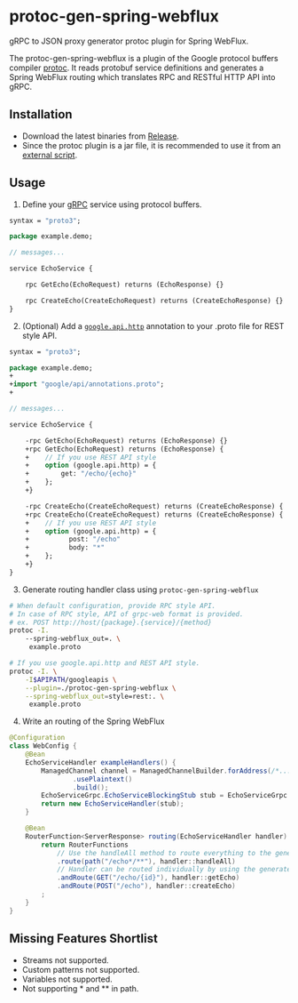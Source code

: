 # protoc-gen-spring-webflux
gRPC to JSON proxy generator protoc plugin for Spring WebFlux.

The protoc-gen-spring-webflux is a plugin of the Google protocol buffers compiler
[protoc](https://github.com/protocolbuffers/protobuf).
It reads protobuf service definitions and generates a Spring WebFlux routing which
translates RPC and RESTful HTTP API into gRPC.

## Installation
* Download the latest binaries from [Release](https://github.com/disc99/protoc-gen-spring-webflux/releases).
* Since the protoc plugin is a jar file, it is recommended to use it from an [external script](https://github.com/disc99/protoc-gen-spring-webflux/blob/master/protoc-gen-spring-webflux).

## Usage

1. Define your [gRPC](https://grpc.io/docs/) service using protocol buffers.

```protoc:example.proto
syntax = "proto3";

package example.demo;

// messages...

service EchoService {

    rpc GetEcho(EchoRequest) returns (EchoResponse) {}

    rpc CreateEcho(CreateEchoRequest) returns (CreateEchoResponse) {}
}
```
2. (Optional) Add a [`google.api.http`](https://github.com/googleapis/googleapis/blob/master/google/api/http.proto#L46) annotation to your .proto file for REST style API.

```protoc:example.proto
syntax = "proto3";

package example.demo;
+
+import "google/api/annotations.proto";
+

// messages...

service EchoService {

    -rpc GetEcho(EchoRequest) returns (EchoResponse) {}
    +rpc GetEcho(EchoRequest) returns (EchoResponse) {
    +    // If you use REST API style
    +    option (google.api.http) = {
    +        get: "/echo/{echo}"
    +    };
    +}

    -rpc CreateEcho(CreateEchoRequest) returns (CreateEchoResponse) {
    +rpc CreateEcho(CreateEchoRequest) returns (CreateEchoResponse) {
    +    // If you use REST API style
    +    option (google.api.http) = {
    +          post: "/echo"
    +          body: "*"
    +    };
    +}
}
```

3. Generate routing handler class using `protoc-gen-spring-webflux`

```bash
# When default configuration, provide RPC style API.
# In case of RPC style, API of grpc-web format is provided.
# ex. POST http://host/{package}.{service}/{method}
protoc -I. 
    --spring-webflux_out=. \
     example.proto

# If you use google.api.http and REST API style.
protoc -I. \
    -I$APIPATH/googleapis \
    --plugin=./protoc-gen-spring-webflux \
    --spring-webflux_out=style=rest:. \
     example.proto     
```

4. Write an routing of the Spring WebFlux

```java:WebConfg.java
@Configuration
class WebConfig {
	@Bean
	EchoServiceHandler exampleHandlers() {
		ManagedChannel channel = ManagedChannelBuilder.forAddress(/*...*/)
				.usePlaintext()
				.build();
		EchoServiceGrpc.EchoServiceBlockingStub stub = EchoServiceGrpc.newBlockingStub(channel);
		return new EchoServiceHandler(stub);
	}

	@Bean
	RouterFunction<ServerResponse> routing(EchoServiceHandler handler) {
		return RouterFunctions
            // Use the handleAll method to route everything to the generated Handler.
            .route(path("/echo*/**"), handler::handleAll)
            // Handler can be routed individually by using the generated method.
            .andRoute(GET("/echo/{id}"), handler::getEcho)
            .andRoute(POST("/echo"), handler::createEcho)
        ;
    }
}
```


## Missing Features Shortlist
* Streams not supported.
* Custom patterns not supported.
* Variables not supported.
* Not supporting * and ** in path.
